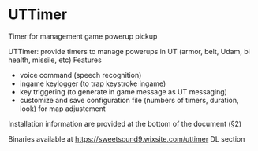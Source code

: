 # UTTimer
Timer for management game powerup pickup

UTTimer: provide timers to manage powerups in UT (armor, belt, Udam, bi health, missile, etc)
Features
- voice command (speech recognition)
- ingame keylogger (to trap keystroke ingame) 
- key triggering (to generate in game message as UT messaging) 
- customize and save configuration file (numbers of timers, duration, look) for map adjustement

Installation information are provided at the bottom of the document (§2)

Binaries available at https://sweetsound9.wixsite.com/uttimer DL section

